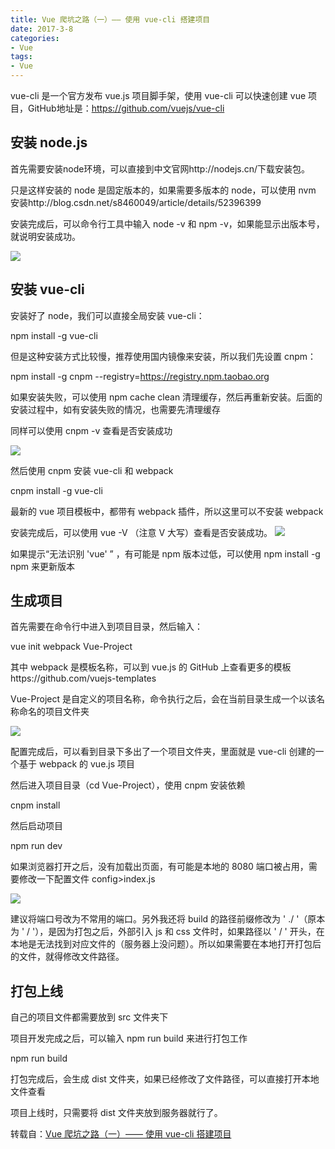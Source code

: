 ```yaml
---
title: Vue 爬坑之路（一）—— 使用 vue-cli 搭建项目
date: 2017-3-8
categories:
- Vue
tags:
- Vue
---
```


vue-cli 是一个官方发布 vue.js 项目脚手架，使用 vue-cli 可以快速创建 vue 项目，GitHub地址是：https://github.com/vuejs/vue-cli

## 安装 node.js

首先需要安装node环境，可以直接到中文官网http://nodejs.cn/下载安装包。

只是这样安装的 node 是固定版本的，如果需要多版本的 node，可以使用 nvm 安装http://blog.csdn.net/s8460049/article/details/52396399

安装完成后，可以命令行工具中输入 node -v 和 npm -v，如果能显示出版本号，就说明安装成功。

![](http://xie-blog.oss-cn-beijing.aliyuncs.com/blogImg/img1.png?Expires=1517561799&OSSAccessKeyId=TMP.AQFykThi91U598dTrJc_9IBPer-xtxfyUZ278vOwz9sVKvVjdZC6hsnJbSZiADAtAhQ8dmqdGscv8Mq8gp6YtjbW3Tmz3wIVALsOiURiHSXhx6xtRna9_tLmtbDC&Signature=brRdk5e1ASOSqqrOAC1111Uzitw%3D)

## 安装 vue-cli

安装好了 node，我们可以直接全局安装 vue-cli：

npm install -g vue-cli

但是这种安装方式比较慢，推荐使用国内镜像来安装，所以我们先设置 cnpm：

npm install -g cnpm --registry=https://registry.npm.taobao.org

如果安装失败，可以使用 npm cache clean 清理缓存，然后再重新安装。后面的安装过程中，如有安装失败的情况，也需要先清理缓存

同样可以使用 cnpm -v 查看是否安装成功

![](http://xie-blog.oss-cn-beijing.aliyuncs.com/blogImg/img2.png?Expires=1517561861&OSSAccessKeyId=TMP.AQFykThi91U598dTrJc_9IBPer-xtxfyUZ278vOwz9sVKvVjdZC6hsnJbSZiADAtAhQ8dmqdGscv8Mq8gp6YtjbW3Tmz3wIVALsOiURiHSXhx6xtRna9_tLmtbDC&Signature=wuwTtGjfqO0X4ewC7saY0eziG5Y%3D)

然后使用 cnpm 安装 vue-cli 和 webpack

cnpm install -g vue-cli

最新的 vue 项目模板中，都带有 webpack 插件，所以这里可以不安装 webpack

安装完成后，可以使用 vue -V （注意 V 大写）查看是否安装成功。
![](http://xie-blog.oss-cn-beijing.aliyuncs.com/blogImg/img3.png?Expires=1517561893&OSSAccessKeyId=TMP.AQFykThi91U598dTrJc_9IBPer-xtxfyUZ278vOwz9sVKvVjdZC6hsnJbSZiADAtAhQ8dmqdGscv8Mq8gp6YtjbW3Tmz3wIVALsOiURiHSXhx6xtRna9_tLmtbDC&Signature=7r4PqFCnS54%2BDPff60UurHC%2FXSc%3D)

如果提示“无法识别 'vue' ” ，有可能是 npm 版本过低，可以使用 npm install -g npm 来更新版本

## 生成项目

首先需要在命令行中进入到项目目录，然后输入：

vue init webpack Vue-Project

其中 webpack 是模板名称，可以到 vue.js 的 GitHub 上查看更多的模板https://github.com/vuejs-templates

Vue-Project 是自定义的项目名称，命令执行之后，会在当前目录生成一个以该名称命名的项目文件夹

![](http://xie-blog.oss-cn-beijing.aliyuncs.com/blogImg/img4.png?Expires=1517561917&OSSAccessKeyId=TMP.AQFykThi91U598dTrJc_9IBPer-xtxfyUZ278vOwz9sVKvVjdZC6hsnJbSZiADAtAhQ8dmqdGscv8Mq8gp6YtjbW3Tmz3wIVALsOiURiHSXhx6xtRna9_tLmtbDC&Signature=il6JiPYnX9AJJPRfrKAEQb5eDVg%3D)

配置完成后，可以看到目录下多出了一个项目文件夹，里面就是 vue-cli 创建的一个基于 webpack 的 vue.js 项目

然后进入项目目录（cd Vue-Project），使用 cnpm 安装依赖

cnpm install

然后启动项目

npm run dev

如果浏览器打开之后，没有加载出页面，有可能是本地的 8080 端口被占用，需要修改一下配置文件 config>index.js

![](http://xie-blog.oss-cn-beijing.aliyuncs.com/blogImg/img5.png?Expires=1517561944&OSSAccessKeyId=TMP.AQFykThi91U598dTrJc_9IBPer-xtxfyUZ278vOwz9sVKvVjdZC6hsnJbSZiADAtAhQ8dmqdGscv8Mq8gp6YtjbW3Tmz3wIVALsOiURiHSXhx6xtRna9_tLmtbDC&Signature=boDfP7smKBhuD1veNYd84nk28ec%3D)

建议将端口号改为不常用的端口。另外我还将 build 的路径前缀修改为 ' ./ '（原本为 ' / '），是因为打包之后，外部引入 js 和 css 文件时，如果路径以 ' / ' 开头，在本地是无法找到对应文件的（服务器上没问题）。所以如果需要在本地打开打包后的文件，就得修改文件路径。


## 打包上线

自己的项目文件都需要放到 src 文件夹下

项目开发完成之后，可以输入 npm run build 来进行打包工作

npm run build

打包完成后，会生成 dist 文件夹，如果已经修改了文件路径，可以直接打开本地文件查看

项目上线时，只需要将 dist 文件夹放到服务器就行了。


转载自：[Vue 爬坑之路（一）—— 使用 vue-cli 搭建项目](http://www.cnblogs.com/wisewrong/p/6255817.html#3898348)